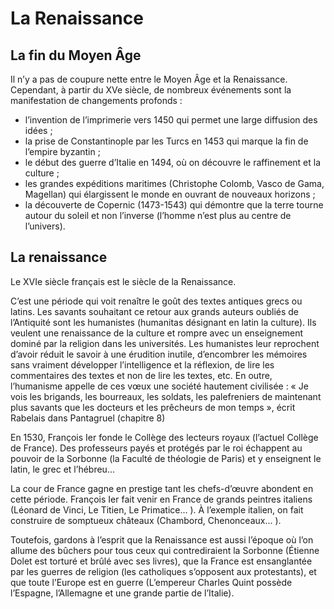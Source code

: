 # La Renaissance

## La fin du Moyen Âge

Il n’y a pas de coupure nette entre le Moyen Âge et la Renaissance. Cependant, à partir du XVe siècle, de nombreux événements sont la manifestation de changements profonds :

- l’invention de l’imprimerie vers 1450 qui permet une large diffusion des idées ;
- la prise de Constantinople par les Turcs en 1453 qui marque la fin de l’empire byzantin ;
- le début des guerre d’Italie en 1494, où on découvre le raffinement et la culture ;
- les grandes expéditions maritimes (Christophe Colomb, Vasco de Gama, Magellan) qui élargissent le monde en ouvrant de nouveaux horizons ;
- la découverte de Copernic (1473-1543) qui démontre que la terre tourne autour du soleil et non l’inverse (l’homme n’est plus au centre de l’univers).

## La renaissance

Le XVIe siècle français est le siècle de la Renaissance.

C’est une période qui voit renaître le goût des textes antiques grecs ou latins. Les savants souhaitant ce retour aux grands auteurs oubliés de l’Antiquité sont les humanistes (humanitas désignant en latin la culture). Ils veulent une renaissance de la culture et rompre avec un enseignement dominé par la religion dans les universités.
Les humanistes leur reprochent d’avoir réduit le savoir à une érudition inutile, d’encombrer les mémoires sans vraiment développer l’intelligence et la réflexion, de lire les commentaires des textes et non de lire les textes, etc.
En outre, l’humanisme appelle de ces vœux une société hautement civilisée : « Je vois les brigands, les bourreaux, les soldats, les palefreniers de maintenant plus savants que les docteurs et les prêcheurs de mon temps », écrit Rabelais dans Pantagruel (chapitre 8)

En 1530, François Ier fonde le Collège des lecteurs royaux (l’actuel Collège de France). Des professeurs payés et protégés par le roi échappent au pouvoir de la Sorbonne (la Faculté de théologie de Paris) et y enseignent le latin, le grec et l’hébreu...

La cour de France gagne en prestige tant les chefs-d’œuvre abondent en cette période. François Ier fait venir en France de grands peintres italiens (Léonard de Vinci, Le Titien, Le Primatice... ). À l’exemple italien, on fait construire de somptueux châteaux (Chambord, Chenonceaux... ).

Toutefois, gardons à l’esprit que la Renaissance est aussi l’époque où l’on allume des bûchers pour tous ceux qui contrediraient la Sorbonne (Étienne Dolet est torturé et brûlé avec ses livres), que la France est ensanglantée par les guerres de religion (les catholiques s’opposent aux protestants), et que toute l’Europe est en guerre (L’empereur Charles Quint possède l’Espagne, l’Allemagne et une grande partie de l’Italie).

